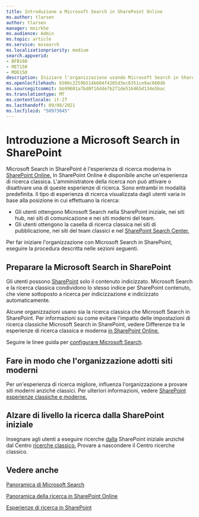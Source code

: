```yaml
---
title: Introduzione a Microsoft Search in SharePoint Online
ms.author: tlarsen
author: tlarsen
manager: mnirkhe
ms.audience: Admin
ms.topic: article
ms.service: mssearch
ms.localizationpriority: medium
search.appverid:
- BFB160
- MET150
- MOE150
description: Iniziare l'organizzazione usando Microsoft Search in SharePoint Online
ms.openlocfilehash: b506c2259b514b604f4285d3ec8351ce9ac860db
ms.sourcegitcommit: bb99601a7bd0f16dde7b271de516465d134e5bac
ms.translationtype: MT
ms.contentlocale: it-IT
ms.lasthandoff: 09/08/2021
ms.locfileid: "58973645"
---
```

# <a name="get-started-with-microsoft-search-in-sharepoint"></a>Introduzione a Microsoft Search in SharePoint

Microsoft Search in SharePoint è l'esperienza di ricerca moderna in [SharePoint Online.](https://products.office.com/sharepoint/collaboration) In SharePoint Online è disponibile anche un'esperienza di ricerca classica. L'amministratore della ricerca non può attivare o disattivare una di queste esperienze di ricerca. Sono entrambi in modalità predefinita. Il tipo di esperienza di ricerca visualizzata dagli utenti varia in base alla posizione in cui effettuano la ricerca:

- Gli utenti ottengono Microsoft Search nella [](http://sharepoint.com/) SharePoint iniziale, nei siti hub, nei siti di comunicazione e nei siti moderni del team.
- Gli utenti ottengono la casella di ricerca classica nei siti di pubblicazione, nei siti del team classici e nel [SharePoint Search Center.](/sharepoint/manage-search-center)

Per far iniziare l'organizzazione con Microsoft Search in SharePoint, eseguire la procedura descritta nelle sezioni seguenti.

## <a name="prepare-for-microsoft-search-in-sharepoint"></a>Preparare la Microsoft Search in SharePoint

Gli utenti possono [SharePoint](http://sharepoint.com/) solo il contenuto indicizzato. Microsoft Search e la ricerca classica condividono lo stesso indice per SharePoint contenuto, che viene sottoposto a ricerca per indicizzazione e indicizzato automaticamente. 

Alcune organizzazioni usano sia la ricerca classica che Microsoft Search in SharePoint. Per informazioni su come evitare l'impatto delle impostazioni di ricerca classiche Microsoft Search in SharePoint, vedere Differenze tra le esperienze di ricerca classica e moderna [in SharePoint Online.](/sharepoint/differences-classic-modern-search)

Seguire le linee guida per [configurare Microsoft Search](./setup-microsoft-search.md).


## <a name="get-your-organization-to-adopt-modern-sites"></a>Fare in modo che l'organizzazione adotti siti moderni

Per un'esperienza di ricerca migliore, influenza l'organizzazione a provare siti moderni anziché classici. Per ulteriori informazioni, vedere [SharePoint esperienze classiche e moderne.](https://support.office.com/article/SharePoint-classic-and-modern-experiences-5725c103-505d-4a6e-9350-300d3ec7d73f)

## <a name="promote-searching-from-the-sharepoint-start-page"></a>Alzare di livello la ricerca dalla SharePoint iniziale

Insegnare agli utenti a eseguire ricerche [dalla](http://sharepoint.com/) SharePoint iniziale anziché dal Centro [ricerche classico.](/sharepoint/manage-search-center) Provare a nascondere il Centro ricerche classico.

## <a name="see-also"></a>Vedere anche
[Panoramica di Microsoft Search](overview-microsoft-search.md)

[Panoramica della ricerca in SharePoint Online](/sharepoint/overview-of-search)

[Esperienze di ricerca in SharePoint](/sharepoint/get-started-with-modern-search-experience)